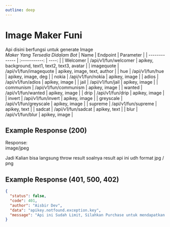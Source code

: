 ```yaml
---
outline: deep
---
```

# Image Maker Funi
Api disini berfungsi untuk generate Image
<br>
*Maker Yang Tersedia Didalam Bot*
| Name        |      Endpoint      |  Parameter |
| ------------- | :-----------: | ----: |
| Welcomer     | /api/v1/fun/welcomer | apikey, background, text1, text2, text3, avatar |
| imagequote     | /api/v1/fun/imagequote | apikey, image, text, author |
| hue     | /api/v1/fun/hue | apikey, image, deg |
| nokia     | /api/v1/fun/nokia | apikey, image |
| adios     | /api/v1/fun/adios | apikey, image |
| jail     | /api/v1/fun/jail | apikey, image |
| communism     | /api/v1/fun/communism | apikey, image |
| wanted     | /api/v1/fun/wanted | apikey, image |
| drip     | /api/v1/fun/drip | apikey, image |
| invert     | /api/v1/fun/invert | apikey, image |
| greyscale     | /api/v1/fun/greyscale | apikey, image |
| supreme     | /api/v1/fun/supreme | apikey, text |
| sadcat     | /api/v1/fun/sadcat | apikey, text |
| blur     | /api/v1/fun/blur | apikey, image |

## Example Response (200)
Response:<br> 
image/jpeg<br>

Jadi Kalian bisa langsung throw result
soalnya result api ini udh format jpg / png

## Example Response (401, 500, 402)
```json
{
  "status": false,
  "code": 401,
  "author": "Aisbir Dev",
  "data": "apikey.notfound.exception.key",
  "message": "Api ini Sudah Limit, Silahkan Purchase untuk mendapatkan unlimited ip"
}
```